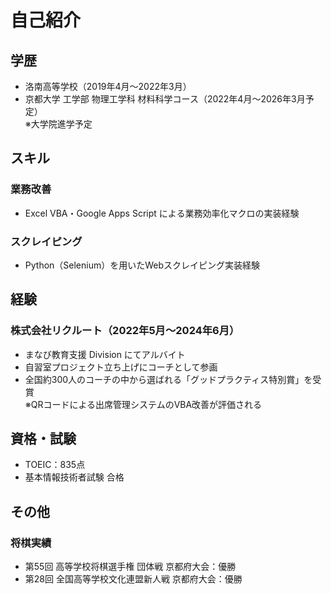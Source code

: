 # 自己紹介

## 学歴
- 洛南高等学校（2019年4月〜2022年3月）
- 京都大学 工学部 物理工学科 材料科学コース（2022年4月〜2026年3月予定）  
  ※大学院進学予定

## スキル

### 業務改善
- Excel VBA・Google Apps Script による業務効率化マクロの実装経験

### スクレイピング
- Python（Selenium）を用いたWebスクレイピング実装経験

## 経験

### 株式会社リクルート（2022年5月〜2024年6月）
- まなび教育支援 Division にてアルバイト
- 自習室プロジェクト立ち上げにコーチとして参画
- 全国約300人のコーチの中から選ばれる「グッドプラクティス特別賞」を受賞  
  ※QRコードによる出席管理システムのVBA改善が評価される

## 資格・試験
- TOEIC：835点
- 基本情報技術者試験 合格

## その他

### 将棋実績
- 第55回 高等学校将棋選手権 団体戦 京都府大会：優勝  
- 第28回 全国高等学校文化連盟新人戦 京都府大会：優勝
